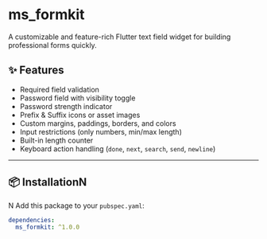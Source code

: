 # ms_formkit

A customizable and feature-rich Flutter text field widget for building professional forms quickly.  

## ✨ Features

- Required field validation  
- Password field with visibility toggle  
- Password strength indicator  
- Prefix & Suffix icons or asset images  
- Custom margins, paddings, borders, and colors  
- Input restrictions (only numbers, min/max length)  
- Built-in length counter  
- Keyboard action handling (`done`, `next`, `search`, `send`, `newline`)  

---

## 📦 InstallationN
N
Add this package to your `pubspec.yaml`:

```yaml
dependencies:
  ms_formkit: ^1.0.0
